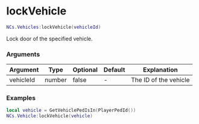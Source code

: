 # lockVehicle

```lua
NCs.Vehicles:lockVehicle(vehicleId)
``` 
Lock door of the specified vehicle.

### Arguments
| Argument  | Type   | Optional   | Default | Explanation           |
|-----------|--------|------------|---------|-----------------------|
| vehicleId | number | false      | -       | The ID of the vehicle |

### Examples

```lua
local vehicle = GetVehiclePedIsIn(PlayerPedId())
NCs.Vehicle:lockVehicle(vehicle)
```